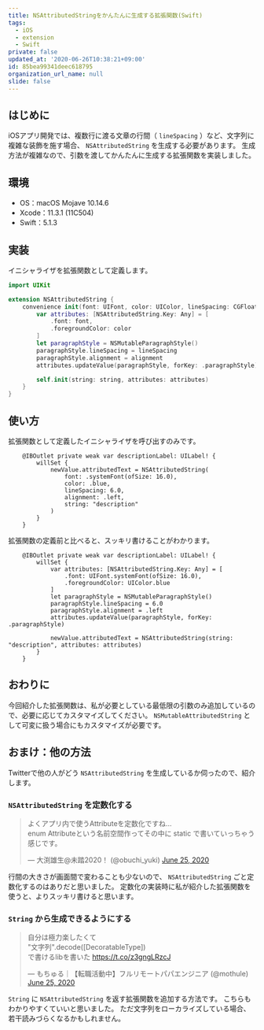 ```yaml
---
title: NSAttributedStringをかんたんに生成する拡張関数(Swift)
tags:
  - iOS
  - extension
  - Swift
private: false
updated_at: '2020-06-26T10:38:21+09:00'
id: 85bea99341deec618795
organization_url_name: null
slide: false
---
```

## はじめに

iOSアプリ開発では、複数行に渡る文章の行間（ `lineSpacing` ）など、文字列に複雑な装飾を施す場合、 `NSAttributedString` を生成する必要があります。
生成方法が複雑なので、引数を渡してかんたんに生成する拡張関数を実装しました。

## 環境

- OS：macOS Mojave 10.14.6
- Xcode：11.3.1 (11C504)
- Swift：5.1.3

## 実装

イニシャライザを拡張関数として定義します。

```swift:NSAttributedString+Init.swift
import UIKit

extension NSAttributedString {
    convenience init(font: UIFont, color: UIColor, lineSpacing: CGFloat, alignment: NSTextAlignment, string: String) {
        var attributes: [NSAttributedString.Key: Any] = [
            .font: font,
            .foregroundColor: color
        ]
        let paragraphStyle = NSMutableParagraphStyle()
        paragraphStyle.lineSpacing = lineSpacing
        paragraphStyle.alignment = alignment
        attributes.updateValue(paragraphStyle, forKey: .paragraphStyle)

        self.init(string: string, attributes: attributes)
    }
}
```

## 使い方

拡張関数として定義したイニシャライザを呼び出すのみです。

```swift:after
    @IBOutlet private weak var descriptionLabel: UILabel! {
        willSet {
            newValue.attributedText = NSAttributedString(
                font: .systemFont(ofSize: 16.0),
                color: .blue,
                lineSpacing: 6.0,
                alignment: .left,
                string: "description"
            )
        }
    }
```

拡張関数の定義前と比べると、スッキリ書けることがわかります。

```swift:before
    @IBOutlet private weak var descriptionLabel: UILabel! {
        willSet {
            var attributes: [NSAttributedString.Key: Any] = [
                .font: UIFont.systemFont(ofSize: 16.0),
                .foregroundColor: UIColor.blue
            ]
            let paragraphStyle = NSMutableParagraphStyle()
            paragraphStyle.lineSpacing = 6.0
            paragraphStyle.alignment = .left
            attributes.updateValue(paragraphStyle, forKey: .paragraphStyle)

            newValue.attributedText = NSAttributedString(string: "description", attributes: attributes)
        }
    }
```

## おわりに

今回紹介した拡張関数は、私が必要としている最低限の引数のみ追加しているので、必要に応じてカスタマイズしてください。
`NSMutableAttributedString` として可変に扱う場合にもカスタマイズが必要です。

## おまけ：他の方法

Twitterで他の人がどう `NSAttributedString` を生成しているか伺ったので、紹介します。

### `NSAttributedString` を定数化する

<blockquote class="twitter-tweet"><p lang="ja" dir="ltr">よくアプリ内で使うAttributeを定数化ですね...<br>enum Attributeという名前空間作ってその中に static で書いていっちゃう感じです。</p>&mdash; 大渕雄生@未踏2020！ (@obuchi_yuki) <a href="https://twitter.com/obuchi_yuki/status/1276092829245161472?ref_src=twsrc%5Etfw">June 25, 2020</a></blockquote> <script async src="https://platform.twitter.com/widgets.js" charset="utf-8"></script>

行間の大きさが画面間で変わることも少ないので、 `NSAttributedString` ごと定数化するのはありだと思いました。
定数化の実装時に私が紹介した拡張関数を使うと、よりスッキリ書けると思います。

### `String` から生成できるようにする

<blockquote class="twitter-tweet"><p lang="ja" dir="ltr">自分は極力楽したくて<br>&quot;文字列&quot;.decode([DecoratableType])<br>で書けるlibを書いた <a href="https://t.co/z3gngLRzcJ">https://t.co/z3gngLRzcJ</a></p>&mdash; もちゅる｜【転職活動中】フルリモートパパエンジニア (@mothule) <a href="https://twitter.com/mothule/status/1276094369301315585?ref_src=twsrc%5Etfw">June 25, 2020</a></blockquote> <script async src="https://platform.twitter.com/widgets.js" charset="utf-8"></script>

`String` に `NSAttributedString` を返す拡張関数を追加する方法です。
こちらもわかりやすくていいと思いました。
ただ文字列をローカライズしている場合、若干読みづらくなるかもしれません。

